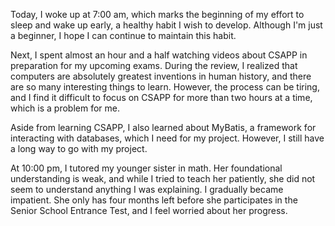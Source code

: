 Today, I woke up at 7:00 am, which marks the beginning of my effort to sleep and wake up early, a healthy habit I wish to develop. Although I'm just a beginner, I hope I can continue to maintain this habit.

Next, I spent almost an hour and a half watching videos about CSAPP in preparation for my upcoming exams. During the review, I realized that computers are absolutely greatest inventions in human history, and there are so many interesting things to learn. However, the process can be tiring, and I find it difficult to focus on CSAPP for more than two hours at a time, which is a problem for me.

Aside from learning CSAPP, I also learned about MyBatis, a framework for interacting with databases, which I need for my project. However, I still have a long way to go with my project.

At 10:00 pm, I tutored my younger sister in math. Her foundational understanding is weak, and while I tried to teach her patiently, she did not seem to understand anything I was explaining. I gradually became impatient. She only has four months left before she participates in the Senior School Entrance Test, and I feel worried about her progress.